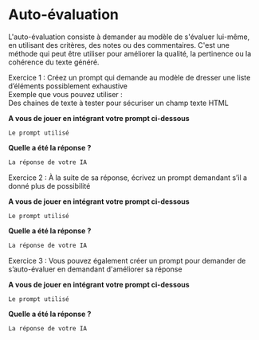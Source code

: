 # Auto-évaluation
L'auto-évaluation consiste à demander au modèle de s'évaluer lui-même, en utilisant des critères, des notes ou des commentaires. C'est une méthode qui peut être utiliser pour améliorer la qualité, la pertinence ou la cohérence du texte généré. 


Exercice 1 : Créez un prompt qui demande au modèle de dresser une liste d’éléments possiblement exhaustive  
Exemple que vous pouvez utiliser :  
Des chaines de texte à tester pour sécuriser un champ texte HTML

**A vous de jouer en intégrant votre prompt ci-dessous**

```
Le prompt utilisé
```
**Quelle a été la réponse ?**

```bash
La réponse de votre IA
```


Exercice 2 : À la suite de sa réponse, écrivez un prompt demandant s’il a donné plus de possibilité 

**A vous de jouer en intégrant votre prompt ci-dessous**

```
Le prompt utilisé
```
**Quelle a été la réponse ?**

```bash
La réponse de votre IA
```


Exercice 3 : Vous pouvez également créer un prompt pour demander de s’auto-évaluer en demandant d'améliorer sa réponse 

**A vous de jouer en intégrant votre prompt ci-dessous**

```
Le prompt utilisé
```
**Quelle a été la réponse ?**

```bash
La réponse de votre IA
```